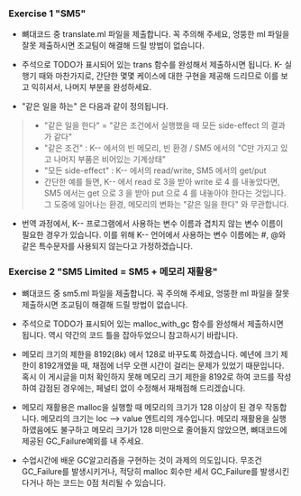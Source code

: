 ### Exercise 1 "SM5"

- 뼈대코드 중 translate.ml 파일을 제출합니다. 꼭 주의해 주세요, 엉뚱한 ml 파일을 잘못 제출하시면 조교팀이 해결해 드릴 방법이 없습니다.

- 주석으로 TODO가 표시되어 있는 trans 함수를 완성해서 제출하시면 됩니다. K- 실행기 때와 마찬가지로, 간단한 몇몇 케이스에 대한 구현을 제공해 드리므로 이를 보고 익히셔서, 나머지 부분을 완성하세요.

- "같은 일을 하는" 은 다음과 같이 정의됩니다.
 > - "같은 일을 한다" = "같은 조건에서 실행했을 때 모든 side-effect 의 결과가 같다"
 > - "같은 조건" : K-- 에서의 빈 메모리, 빈 환경 / SM5 에서의 "C만 가지고 있고 나머지 부품은 비어있는 기계상태"
 > - "모든 side-effect" : K-- 에서의 read/write, SM5 에서의 get/put
 > - 간단한 예를 들면, K-- 에서 read 로 3을 받아 write 로 4 를 내놓았다면, SM5 에서는 get 으로 3 을 받아 put 으로 4 를 내놓아야 한다는 것입니다.
 > 그 도중에 일어나는 환경, 메모리의 변화는 "같은 일을 한다" 와 무관합니다.

- 번역 과정에서, K-- 프로그램에서 사용하는 변수 이름과 겹치지 않는 변수 이름이 필요한 경우가 있습니다. 이를 위해 K-- 언어에서 사용하는 변수 이름에는 #, @와 같은 특수문자를 사용되지 않는다고 가정하겠습니다.

### Exercise 2 "SM5 Limited = SM5 + 메모리 재활용"

- 뼈대코드 중 sm5.ml 파일을 제출합니다. 꼭 주의해 주세요, 엉뚱한 ml 파일을 잘못 제출하시면 조교팀이 해결해 드릴 방법이 없습니다.

- 주석으로 TODO가 표시되어 있는 malloc_with_gc 함수를 완성해서 제출하시면 됩니다. 역시 약간의 코드 틀을 잡아두었으니 참고하시기 바랍니다.

- 메모리 크기의 제한을 8192(8k) 에서 128로 바꾸도록 하겠습니다. 예년에 크기 제한이 8192개였을 때, 채점에 너무 오랜 시간이 걸리는 문제가 있었기 때문입니다.
혹시 이 게시글을 미처 확인하지 못해 메모리 크기 제한을 8192로 하여 코드를 작성하여 감점된 경우에는, 페널티 없이 수정해서 재채점해 드리겠습니다.

- 메모리 재활용은 malloc을 실행할 때 메모리의 크기가 128 이상이 된 경우 작동합니다. 메모리의 크기는 loc --> value 엔트리의 개수입니다.
메모리 재활용을 실행하였음에도 불구하고 메모리 크기가 128 미만으로 줄어들지 않았으면, 뼈대코드에 제공된 GC_Failure예외를 내 주세요.

- 수업시간에 배운 GC알고리즘을 구현하는 것이 과제의 의도입니다. 무조건 GC_Failure를 발생시키거나, 적당히 malloc 회수만 세서 GC_Failure를 발생시킨다거나 하는 코드는 0점 처리될 수 있습니다.
